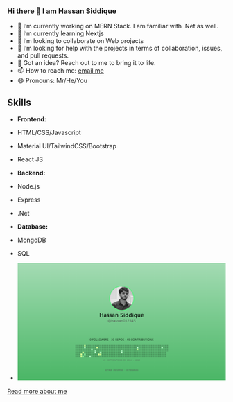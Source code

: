 ### Hi there 👋 I am Hassan Siddique
- 🔭 I’m currently working on MERN Stack. I am familiar with .Net as well.
- 🌱 I’m currently learning Nextjs
- 👯 I’m looking to collaborate on Web projects
- 🤔 I’m looking for help with the projects in terms of collaboration, issues, and pull requests.
- 💬 Got an idea? Reach out to me to bring it to life.
- 📫 How to reach me: [email me](mailto:iamhassaansiddique@gmail.com)
- 😄 Pronouns: Mr/He/You

## Skills
- **Frontend:**
- HTML/CSS/Javascript
- Material UI/TailwindCSS/Bootstrap
- React JS
- **Backend:**
- Node.js
- Express
- .Net
- **Database:**
- MongoDB
- SQL

- ![hassan012345's GitHub Banner](https://raw.githubusercontent.com/hassan012345/hassan012345/main/banner.png)

  
[Read more about me](./AnotherREADME.md)
